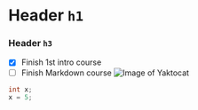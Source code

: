 # Header `h1`
### Header `h3`

- [x] Finish 1st intro course
- [ ] Finish Markdown course
![Image of Yaktocat](https://octodex.github.com/images/yaktocat.png)

```c++
int x;
x = 5;

```
